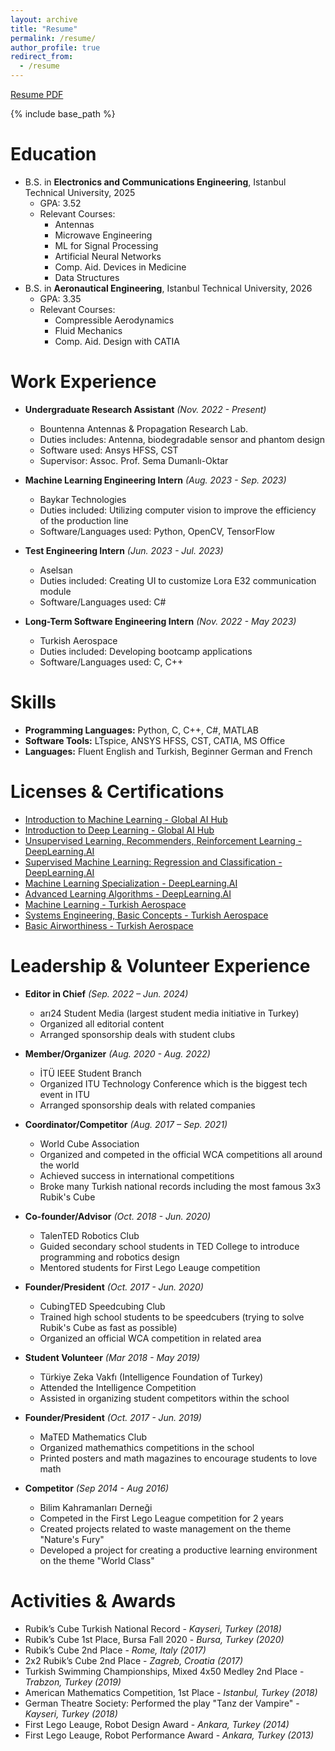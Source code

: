 ```yaml
---
layout: archive
title: "Resume"
permalink: /resume/
author_profile: true
redirect_from:
  - /resume
---
```


[Resume PDF](resume_130624.pdf)

{% include base_path %}

Education
======
* B.S. in **Electronics and Communications Engineering**, Istanbul Technical University, 2025
  * GPA: 3.52
  * Relevant Courses:
    - Antennas
    - Microwave Engineering
    - ML for Signal Processing
    - Artificial Neural Networks
    - Comp. Aid. Devices in Medicine
    - Data Structures 
* B.S. in **Aeronautical Engineering**, Istanbul Technical University, 2026 
  * GPA: 3.35
  * Relevant Courses:
    - Compressible Aerodynamics
    - Fluid Mechanics
    - Comp. Aid. Design with CATIA

Work Experience
======
* **Undergraduate Research Assistant** *(Nov. 2022 - Present)*
  * Bountenna Antennas & Propagation Research Lab.
  * Duties includes: Antenna, biodegradable sensor and phantom design
  * Software used: Ansys HFSS, CST
  * Supervisor: Assoc. Prof. Sema Dumanlı-Oktar

* **Machine Learning Engineering Intern** *(Aug. 2023 - Sep. 2023)*
  * Baykar Technologies
  * Duties included: Utilizing computer vision to improve the efficiency of the production line
  * Software/Languages used: Python, OpenCV, TensorFlow

* **Test Engineering Intern** *(Jun. 2023 - Jul. 2023)*
  * Aselsan
  * Duties included: Creating UI to customize Lora E32 communication module
  * Software/Languages used: C#
 
* **Long-Term Software Engineering Intern** *(Nov. 2022 - May 2023)* 
  * Turkish Aerospace
  * Duties included: Developing bootcamp applications
  * Software/Languages used: C, C++

Skills
======
* **Programming Languages:** Python, C, C++, C#, MATLAB
* **Software Tools:** LTspice, ANSYS HFSS, CST, CATIA, MS Office
* **Languages:** Fluent English and Turkish, Beginner German and French

Licenses & Certifications
======
* [Introduction to Machine Learning - Global AI Hub](https://globalaihub.com/certificate-share/eyJ1c2VyLWlkIjo4MjQzNCwiY291cnNlLWlkIjoxMTQ0NjUsImNlcnQtaWQiOiIxMTQ2OTcifQ==)
* [Introduction to Deep Learning - Global AI Hub](https://globalaihub.com/certificate-share/eyJ1c2VyLWlkIjo4MjQzNCwiY291cnNlLWlkIjoxMTUyMTksImNlcnQtaWQiOiIxMTUzODgifQ==)
* [Unsupervised Learning, Recommenders, Reinforcement Learning - DeepLearning.AI](https://www.coursera.org/account/accomplishments/certificate/YLUJHM9UHYBW)
* [Supervised Machine Learning: Regression and Classification - DeepLearning.AI](https://www.coursera.org/account/accomplishments/certificate/VVE8C82NPEFM)
* [Machine Learning Specialization - DeepLearning.AI](https://www.coursera.org/account/accomplishments/specialization/certificate/UAG63VEU6KCS)
* [Advanced Learning Algorithms - DeepLearning.AI](https://www.coursera.org/account/accomplishments/certificate/DXXWUKZ5RNKU)
* [Machine Learning - Turkish Aerospace](tusas_ml.pdf)
* [Systems Engineering, Basic Concepts - Turkish Aerospace](tusas_system.pdf)
* [Basic Airworthiness - Turkish Aerospace](tusas_air.pdf)
  
Leadership & Volunteer Experience
======
* **Editor in Chief** *(Sep. 2022 – Jun. 2024)*
  * arı24 Student Media (largest student media initiative in Turkey)
  * Organized all editorial content
  * Arranged sponsorship deals with student clubs

* **Member/Organizer** *(Aug. 2020 - Aug. 2022)*
  * İTÜ IEEE Student Branch
  * Organized ITU Technology Conference which is the biggest tech event in ITU
  * Arranged sponsorship deals with related companies
 
* **Coordinator/Competitor** *(Aug. 2017 – Sep. 2021)*
  * World Cube Association
  * Organized and competed in the official WCA competitions all around the world
  * Achieved success in international competitions
  * Broke many Turkish national records including the most famous 3x3 Rubik's Cube

* **Co-founder/Advisor** *(Oct. 2018 - Jun. 2020)*
  * TalenTED Robotics Club
  * Guided secondary school students in TED College to introduce programming and robotics design
  * Mentored students for First Lego Leauge competition
    
* **Founder/President** *(Oct. 2017 - Jun. 2020)*
  * CubingTED Speedcubing Club
  * Trained high school students to be speedcubers (trying to solve Rubik's Cube as fast as possible)
  * Organized an official WCA competition in related area 
  
* **Student Volunteer** *(Mar 2018 - May 2019)*
  * Türkiye Zeka Vakfı (Intelligence Foundation of Turkey)
  * Attended the Intelligence Competition
  * Assisted in organizing student competitors within the school
 
* **Founder/President** *(Oct. 2017 - Jun. 2019)*
  * MaTED Mathematics Club
  * Organized mathemathics competitions in the school
  * Printed posters and math magazines to encourage students to love math
 
* **Competitor** *(Sep 2014 - Aug 2016)*
  * Bilim Kahramanları Derneği
  * Competed in the First Lego League competition for 2 years
  * Created projects related to waste management on the theme "Nature's Fury"
  * Developed a project for creating a productive learning environment on the theme "World Class"
 
Activities & Awards 
======
* Rubik’s Cube Turkish National Record - *Kayseri, Turkey (2018)*
* Rubik’s Cube 1st Place, Bursa Fall 2020 - *Bursa, Turkey (2020)*
* Rubik’s Cube 2nd Place - *Rome, Italy (2017)*
* 2x2 Rubik’s Cube 2nd Place - *Zagreb, Croatia (2017)*
* Turkish Swimming Championships, Mixed 4x50 Medley 2nd Place - *Trabzon, Turkey (2019)*
* American Mathematics Competition, 1st Place - *Istanbul, Turkey (2018)*
* German Theatre Society: Performed the play "Tanz der Vampire" - *Kayseri, Turkey (2018)*
* First Lego Leauge, Robot Design Award - *Ankara, Turkey (2014)*
* First Lego Leauge, Robot Performance Award - *Ankara, Turkey (2013)*

